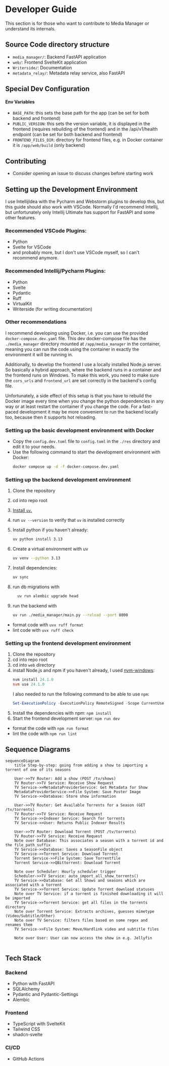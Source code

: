 # Developer Guide

This section is for those who want to contribute to Media Manager or understand its internals.

## Source Code directory structure

- `media_manager/`: Backend FastAPI application
- `web/`: Frontend SvelteKit application
- `Writerside/`: Documentation
- `metadata_relay/`: Metadata relay service, also FastAPI

## Special Dev Configuration

#### Env Variables

- `BASE_PATH`: this sets the base path for the app (can be set for both backend and frontend)
- `PUBLIC_VERSION`: this sets the version variable, it is displayed in the frontend (requires rebuilding of the
  frontend) and in the /api/v1/health endpoint (can be set for both backend and frontend)
- `FRONTEND_FILES_DIR`: directory for frontend files, e.g. in Docker container it is `/app/web/build` (only backend)

## Contributing

- Consider opening an issue to discuss changes before starting work

## Setting up the Development Environment

I use IntellijIdea with the Pycharm and Webstorm plugins to develop this, but this guide should also work with VSCode.
Normally I'd recommend Intellij, but unfortunately only Intellij Ultimate has support for FastAPI and some other
features.

### Recommended VSCode Plugins:

- Python
- Svelte for VSCode
- and probably more, but I don't use VSCode myself, so I can't recommend anymore.

### Recommended Intellij/Pycharm Plugins:

- Python
- Svelte
- Pydantic
- Ruff
- VirtualKit
- Writerside (for writing documentation)

### Other recommendations

I recommend developing using Docker, i.e. you can use the provided `docker-compose.dev.yaml` file. This dev
docker-compose file has the `./media_manager` directory mounted at `/app/media_manager` in the container, meaning you
can run the code using the container in exactly the environment it will be running in.

Additionally, to develop the frontend I use a locally installed Node.js server. So basically a hybrid approach, where
the backend runs in a container and the frontend runs on Windows. To make this work, you need to make sure the
`cors_urls` and `frontend_url` are set correctly in the backend's config file.

Unfortunately, a side effect of this setup is that you have to rebuild the Docker image every time when you change the
python dependencies in any way or at least restart the container if you change the code. For a fast-paced development it
may be more convenient to run the backend locally too, because then it supports hot reloading.

### Setting up the basic development environment with Docker

- Copy the `config.dev.toml` file to `config.toml` in the `./res` directory and edit it to your needs.
- Use the following command to start the development environment with Docker:
    ```bash
    docker compose up -d -f docker-compose.dev.yaml
    ```

### Setting up the backend development environment

1. Clone the repository
2. cd into repo root
3. [Install `uv`.](https://docs.astral.sh/uv/getting-started/installation/)
4. run `uv --version` to verify that `uv` is installed correctly
5. Install python if you haven't already:
    ```bash
    uv python install 3.13
    ```
6. Create a virtual environment with uv
    ```bash
    uv venv --python 3.13
    ```

7. Install dependencies:
    ```bash
    uv sync
    ```

8. run db migrations with
    ```bash
      uv run alembic upgrade head
   ```

9. run the backend with
    ```bash
    uv run ./media_manager/main.py --reload --port 8000
    ```

- format code with `uvx ruff format`
- lint code with `uvx ruff check`

### Setting up the frontend development environment

1. Clone the repository
2. cd into repo root
3. cd into `web` directory
4. install Node.js and npm if you haven't already, I
   used [nvm-windows](https://github.com/coreybutler/nvm-windows?tab=readme-ov-file):
    ```powershell
    nvm install 24.1.0
    nvm use 24.1.0
    ```
   I also needed to run the following command to be able to use `npm`:
   ```powershell
   Set-ExecutionPolicy -ExecutionPolicy RemoteSigned -Scope CurrentUser
   ```
5. Install the dependencies with npm: `npm install`
6. Start the frontend development server: `npm run dev`

- format the code with `npm run format`
- lint the code with `npm run lint`

## Sequence Diagrams

```mermaid
sequenceDiagram
    title Step-by-step: going from adding a show to importing a torrent of one of its seasons
    
    User->>TV Router: Add a show (POST /tv/shows)
    TV Router->>TV Service: Receive Show Request
    TV Service->>MetadataProviderService: Get Metadata for Show
    MetadataProviderService->>File System: Save Poster Image
    TV Service->>Database: Store show information

    User->>TV Router: Get Available Torrents for a Season (GET /tv/torrents)
    TV Router->>TV Service: Receive Request
    TV Service->>Indexer Service: Search for torrents
    TV Service->>User: Returns Public Indexer Results

    User->>TV Router: Download Torrent (POST /tv/torrents)
    TV Router->>TV Service: Receive Request
    Note over Database: This associates a season with a torrent id and the file_path_suffix
    TV Service->>Database: Saves a SeasonFile object
    TV Service->>Torrent Service: Download Torrent
    Torrent Service->>File System: Save Torrentfile
    Torrent Service->>QBittorrent: Download Torrent

    Note over Scheduler: Hourly scheduler trigger
    Scheduler->>TV Service: auto_import_all_show_torrents()
    TV Service->>Database: Get all Shows and seasons which are associated with a torrent
    TV Service->>Torrent Service: Update Torrent download statuses
    Note over TV Service: if a torrent is finished downloading it will be imported
    TV Service->>Torrent Service: get all files in the torrents directory
    Note over Torrent Service: Extracts archives, guesses mimetype (Video/Subtitle/Other)
    Note over TV Service: filters files based on some regex and renames them
    TV Service->>File System: Move/Hardlink video and subtitle files

    Note over User: User can now access the show in e.g. Jellyfin


```

## Tech Stack

### Backend

- Python with FastAPI
- SQLAlchemy
- Pydantic and Pydantic-Settings
- Alembic

### Frontend

- TypeScript with SvelteKit
- Tailwind CSS
- shadcn-svelte

### CI/CD

- GitHub Actions

